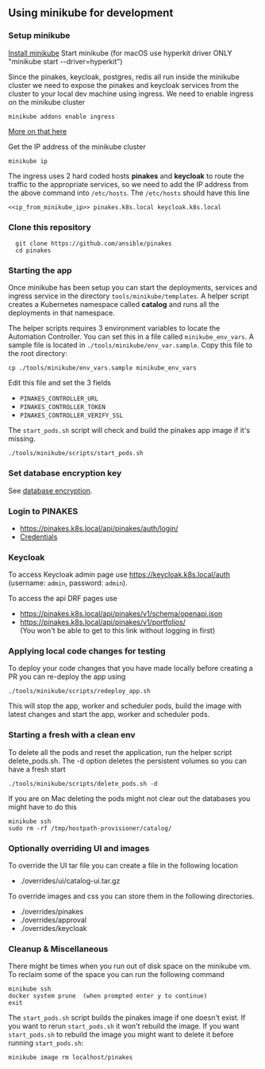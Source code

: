 ## Using minikube for development

###  Setup minikube

[Install minikube](https://minikube.sigs.k8s.io/docs/start/)
Start minikube (for macOS use hyperkit driver ONLY "minikube start --driver=hyperkit")


Since the pinakes, keycloak, postgres, redis all run inside the minikube cluster we need to expose
the pinakes and keycloak services from the cluster to your local dev machine using ingress.
We need to enable ingress on the minikube cluster
```
minikube addons enable ingress
```

[More on that here](https://kubernetes.io/docs/tasks/access-application-cluster/ingress-minikube/)

Get the IP address of the minikube cluster
```
minikube ip
```

The ingress uses 2 hard coded hosts **pinakes** and **keycloak** to route the traffic
to the appropriate services, so we need to add the IP address from the above command
into `/etc/hosts`. The `/etc/hosts` should have this line
```
<<ip_from_minikube_ip>> pinakes.k8s.local keycloak.k8s.local
```

### Clone this repository

```
  git clone https://github.com/ansible/pinakes
  cd pinakes
```

### Starting the app

Once minikube has been setup you can start the deployments, services and ingress service
in the directory `tools/minikube/templates`. A helper script creates a Kubernetes namespace
called **catalog** and runs all the deployments in that namespace.

The helper scripts requires 3 environment variables to locate the Automation Controller.
You can set this in a file called `minikube_env_vars`.
A sample file is located in `./tools/minikube/env_var.sample`. Copy this file to the root directory:
```
cp ./tools/minikube/env_vars.sample minikube_env_vars
```

Edit this file and set the 3 fields

  * `PINAKES_CONTROLLER_URL`
  * `PINAKES_CONTROLLER_TOKEN`
  * `PINAKES_CONTROLLER_VERIFY_SSL`

The `start_pods.sh` script will check and build the pinakes app image if it's missing.
```
./tools/minikube/scripts/start_pods.sh
```

### Set database encryption key

See [database encryption](./SECURITY.md#encryption).

### Login to PINAKES

 * https://pinakes.k8s.local/api/pinakes/auth/login/
 * [Credentials](./CREDENTIALS.md)

### Keycloak

To access Keycloak admin page use https://keycloak.k8s.local/auth
(username: `admin`, password: `admin`).

To access the api DRF pages use

* https://pinakes.k8s.local/api/pinakes/v1/schema/openapi.json
* https://pinakes.k8s.local/api/pinakes/v1/portfolios/ \
  (You won't be able to get to this link without logging in first)

### Applying local code changes for testing

To deploy your code changes that you have made locally
before creating a PR you can re-deploy the app using
```
./tools/minikube/scripts/redeploy_app.sh
```

This will stop the app, worker and scheduler pods, build the image with latest changes and
start the app, worker and scheduler pods.

### Starting a fresh with a clean env
To delete all the pods and reset the application, run the helper script delete_pods.sh.
The -d option deletes the persistent volumes so you can have a fresh start

```
./tools/minikube/scripts/delete_pods.sh -d
```

If you are on Mac deleting the pods might not clear out the databases you might have to do this
```
minikube ssh
sudo rm -rf /tmp/hostpath-provisioner/catalog/
```
### Optionally overriding UI and images

To override the UI tar file you can create a file in the following location
   * ./overrides/ui/catalog-ui.tar.gz

To override images and css you can store them in the following directories.
  * ./overrides/pinakes
  * ./overrides/approval
  * ./overrides/keycloak


### Cleanup & Miscellaneous

There might be times when you run out of disk space on the minikube vm.
To reclaim some of the space you can run the following command
```
minikube ssh
docker system prune  (when prompted enter y to continue)
exit
```

The `start_pods.sh` script builds the pinakes image if one doesn't exist.
If you want to rerun `start_pods.sh` it won't rebuild the image.
If you want `start_pods.sh` to rebuild the image you might want to delete it
before running `start_pods.sh`:
```
minikube image rm localhost/pinakes
```
